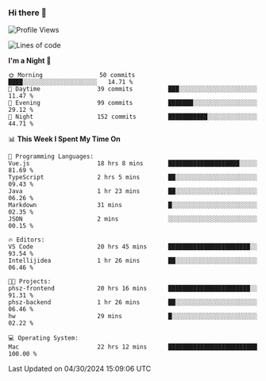 ### Hi there 👋

<!--
**ALiersEL/ALiersEL** is a ✨ _special_ ✨ repository because its `README.md` (this file) appears on your GitHub profile.

Here are some ideas to get you started:

- 🔭 I’m currently working on ...
- 🌱 I’m currently learning ...
- 👯 I’m looking to collaborate on ...
- 🤔 I’m looking for help with ...
- 💬 Ask me about ...
- 📫 How to reach me: ...
- 😄 Pronouns: ...
- ⚡ Fun fact: ...
-->

<!--START_SECTION:waka-->
![Profile Views](http://img.shields.io/badge/Profile%20Views-0-blue)

![Lines of code](https://img.shields.io/badge/From%20Hello%20World%20I%27ve%20Written-7.6%20million%20lines%20of%20code-blue)

**I'm a Night 🦉** 

```text
🌞 Morning                50 commits          ████░░░░░░░░░░░░░░░░░░░░░   14.71 % 
🌆 Daytime                39 commits          ███░░░░░░░░░░░░░░░░░░░░░░   11.47 % 
🌃 Evening                99 commits          ███████░░░░░░░░░░░░░░░░░░   29.12 % 
🌙 Night                  152 commits         ███████████░░░░░░░░░░░░░░   44.71 % 
```


📊 **This Week I Spent My Time On** 

```text
💬 Programming Languages: 
Vue.js                   18 hrs 8 mins       ████████████████████░░░░░   81.69 % 
TypeScript               2 hrs 5 mins        ██░░░░░░░░░░░░░░░░░░░░░░░   09.43 % 
Java                     1 hr 23 mins        ██░░░░░░░░░░░░░░░░░░░░░░░   06.26 % 
Markdown                 31 mins             █░░░░░░░░░░░░░░░░░░░░░░░░   02.35 % 
JSON                     2 mins              ░░░░░░░░░░░░░░░░░░░░░░░░░   00.15 % 

🔥 Editors: 
VS Code                  20 hrs 45 mins      ███████████████████████░░   93.54 % 
Intellijidea             1 hr 26 mins        ██░░░░░░░░░░░░░░░░░░░░░░░   06.46 % 

🐱‍💻 Projects: 
phsz-frontend            20 hrs 16 mins      ███████████████████████░░   91.31 % 
phsz-backend             1 hr 26 mins        ██░░░░░░░░░░░░░░░░░░░░░░░   06.46 % 
hw                       29 mins             █░░░░░░░░░░░░░░░░░░░░░░░░   02.22 % 

💻 Operating System: 
Mac                      22 hrs 12 mins      █████████████████████████   100.00 % 
```


 Last Updated on 04/30/2024 15:09:06 UTC
<!--END_SECTION:waka-->

